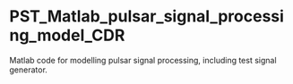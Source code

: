 # PST_Matlab_pulsar_signal_processing_model_CDR
Matlab code for modelling pulsar signal processing, including test signal generator.
